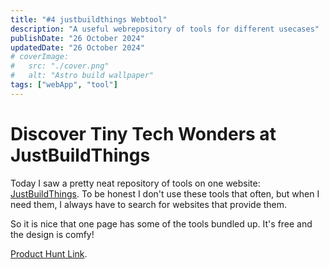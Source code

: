 ```yaml
---
title: "#4 justbuildthings Webtool"
description: "A useful webrepository of tools for different usecases"
publishDate: "26 October 2024"
updatedDate: "26 October 2024"
# coverImage:
#   src: "./cover.png"
#   alt: "Astro build wallpaper"
tags: ["webApp", "tool"]
---
```


# Discover Tiny Tech Wonders at JustBuildThings

Today I saw a pretty neat repository of tools on one website: [JustBuildThings](https://www.justbuildthings.com/). To be honest I don't use these tools that often, but when I need them, I always have to search for websites that provide them.

So it is nice that one page has some of the tools bundled up. It's free and the design is comfy!

[Product Hunt Link](https://www.producthunt.com/posts/justbuildthings).